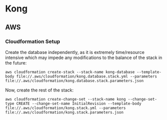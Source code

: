 # Kong

## AWS

### Cloudformation Setup

Create the database independently, as it is extremely time/resource intensive which may
impede any modifications to the balance of the stack in the future:

```
aws cloudformation create-stack --stack-name kong-database --template-body file://.aws/cloudformation/kong.database.stack.yml --parameters file://.aws/cloudformation/kong.database.stack.parameters.json
```

Now, create the rest of the stack:
```
aws cloudformation create-change-set --stack-name kong --change-set-type CREATE --change-set-name InitialRevision --template-body file://.aws/cloudformation/kong.stack.yml --parameters file://.aws/cloudformation/kong.stack.parameters.json
```
